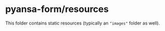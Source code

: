 # pyansa-form/resources

This folder contains static resources (typically an `"images"` folder as well).
